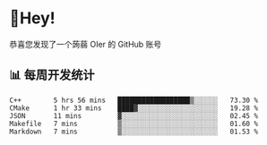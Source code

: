 # 👋Hey!
恭喜您发现了一个蒟蒻 OIer 的 GitHub 账号

## 📊 每周开发统计
<!--START_SECTION:waka-->
```text
C++        5 hrs 56 mins   ██████████████████▒░░░░░░   73.30 % 
CMake      1 hr 33 mins    ████▓░░░░░░░░░░░░░░░░░░░░   19.28 % 
JSON       11 mins         ▓░░░░░░░░░░░░░░░░░░░░░░░░   02.45 % 
Makefile   7 mins          ▒░░░░░░░░░░░░░░░░░░░░░░░░   01.60 % 
Markdown   7 mins          ▒░░░░░░░░░░░░░░░░░░░░░░░░   01.53 % 
```
<!--END_SECTION:waka-->
